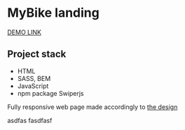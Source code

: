 # MyBike landing
[DEMO LINK](https://matvii1.github.io/my-bike-landing/)

<h2>Project stack</h2>

 - HTML
 - SASS, BEM
 - JavaScript
 - npm package Swiperjs

Fully responsive web page made accordingly to [the design](https://www.figma.com/file/NZQAIydtHo5QkINyGLHNcq/BIKE-New-Version?node-id=0%3A1)

asdfas
fasdfasf


